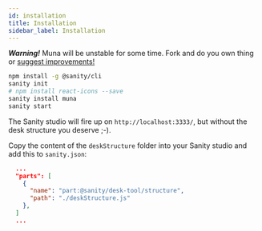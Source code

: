 ```yaml
---
id: installation
title: Installation
sidebar_label: Installation
---
```


***Warning!*** Muna will be unstable for some time. Fork and do you own thing or [suggest improvements!](https://github.com/tarjelavik/sanity-plugin-muna/issues) 

```bash
npm install -g @sanity/cli
sanity init
# npm install react-icons --save
sanity install muna
sanity start
```

The Sanity studio will fire up on `http://localhost:3333/`, but without the desk structure you deserve ;-).

Copy the content of the `deskStructure` folder into your Sanity studio and add this to `sanity.json`:

```json
  ...
  "parts": [
    {
      "name": "part:@sanity/desk-tool/structure",
      "path": "./deskStructure.js"
    },
  ]
  ...
```
